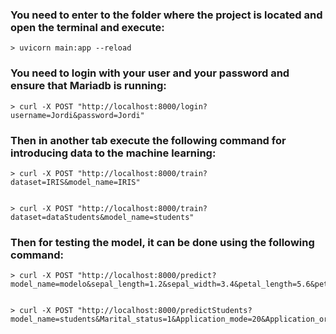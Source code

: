 ### You need to enter to the folder where the project is located and open the terminal and execute:


    > uvicorn main:app --reload

    
### You need to login with your user and your password and ensure that Mariadb is running:


    > curl -X POST "http://localhost:8000/login?username=Jordi&password=Jordi" 


### Then in another tab execute the following command for introducing data to the machine learning:


    > curl -X POST "http://localhost:8000/train?dataset=IRIS&model_name=IRIS"


    > curl -X POST "http://localhost:8000/train?dataset=dataStudents&model_name=students"

### Then for testing the model, it can be done using the following command:


    > curl -X POST "http://localhost:8000/predict?model_name=modelo&sepal_length=1.2&sepal_width=3.4&petal_length=5.6&petal_width=7.8"


    > curl -X POST "http://localhost:8000/predictStudents?model_name=students&Marital_status=1&Application_mode=20&Application_order=1&Course=9500&Attendance=1&Previous_qualification=1&Previous_qualification_grade=160.0&Nacionality=1&Mother_qualification=37&Father_qualification=37&Mother_occupation=9&Father_occupation=5&Admission_grade=125.5&Displaced=0&Educational_special_needs=0&Debtor=0&Tuition_fees_up_to_date=0&Gender=0&Scholarship_holder=0&Age_at_enrollment=20&International=0&Curricular_units_1st_sem_credited=0&Curricular_units_1st_sem_enrolled=6&Curricular_units_1st_sem_evaluations=6&Curricular_units_1st_sem_approved=5&Curricular_units_1st_sem_grade=12.33&Curricular_units_1st_sem_without_evaluations=0&Curricular_units_2nd_sem_credited=0&Curricular_units_2nd_sem_enrolled=6&Curricular_units_2nd_sem_evaluations=16&Curricular_units_2nd_sem_approved=6&Curricular_units_2nd_sem_grade=12.4&Curricular_units_2nd_sem_without_evaluations=0&Unemployment_rate=2.7&Inflation_rate=5.4&GDP=0.7"

